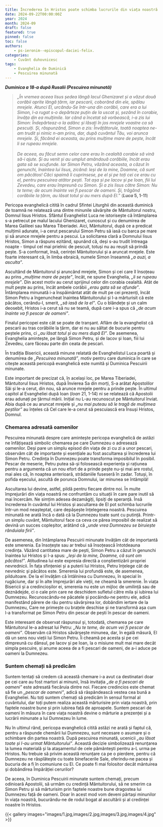 ```yaml
---
title: Încrederea în Hristos poate schimba lucrurile din viața noastră
date: 2024-09-22T00:00:00Z
year: 2024
month: 2024-09
draft: false
featured: true
pinned: false
toc: false
authors:
    - ps-ieronim--episcopul-daciei-felix.
categories:
    - Cuvânt duhovnicesc
tags:
    - Evanghelia de Duminică
    - Pescuirea minunată
---
```

_**Duminica a 18-a după Rusalii (Pescuirea minunată)**_

> _„În vremea aceea Iisus ședea lângă lacul Ghenizaret și a văzut două corăbii oprite lângă țărm, iar pescarii, coborând din ele, spălau mrejele. Atunci El, urcându-Se într-una din corăbii, care era a lui Simon, l-a rugat s-o depărteze puțin de la uscat și, șezând în corabie, învăța din ea mulțimile. Iar când a încetat să vorbească, i-a zis lui Simon: Îndepărteaz-o la adânc și lăsați în jos mrejele voastre ca să pescuiți. Și, răspunzând, Simon a zis: Învățătorule, toată noaptea ne-am trudit și nimic n-am prins, dar, după cuvântul Tău, voi arunca mrejele. Și, făcând ei aceasta, au prins mulțime mare de pește, încât li se rupeau mrejele.<br><br>_
> _De aceea, au făcut semn celor care erau în cealaltă corabie să vină să-i ajute. Și au venit și au umplut amândouă corăbiile, încât erau gata să se scufunde. Iar Simon Petru, văzând aceasta, a căzut în genunchi, înaintea lui Iisus, zicând: Ieși de la mine, Doamne, că sunt om păcătos! Căci spaimă îi cuprinsese, pe el și pe toți cei ce erau cu el, pentru pescuirea atâtor pești. Tot așa și pe Iacov și pe Ioan, fiii lui Zevedeu, care erau împreună cu Simon. Și a zis Iisus către Simon: Nu te teme; de acum înainte vei fi pescar de oameni. Și, trăgând corăbiile la țărm, au lăsat totul și au mers după El.”_ (**_Luca_ 5, 1-11**)

Pericopa evanghelică citită în cadrul Sfintei Liturghii din această duminică de toamnă ne relatează una dintre minunile săvârșite de Mântuitorul nostru, Domnul Iisus Hristos. Sfântul Evanghelist Luca ne istorisește că întâmplarea s-a petrecut pe malul lacului Ghenizaret, cunoscut și cu denumirea de Marea Galileei sau Marea Tiberiadei. Aici, Mântuitorul, după ce a predicat mulțimii adunate, i-a cerut pescarului Simon Petru să iasă cu barca pe mare și să arunce mrejele pentru a pescui. La solicitarea clară a Domnului Iisus Hristos, Simon a răspuns ezitând, spunând că, deși s-au trudit întreaga noapte - timpul cel mai prielnic de pescuit, totuși nu au reușit să prindă pește. S-a conformat, însă, cerinței Mântuitorului și a aruncat mrejele. Este foarte interesant că, în limba ebraică, numele Simon înseamnă _„a auzi, a asculta”_.

Ascultând de Mântuitorul și aruncând mrejele, Simon și cei care îl însoțeau au prins _„mulțime mare de pește”_, încât, ne spune Evanghelia, _„li se rupeau mrejele”_. Din acest motiv au cerut sprijinul celor din corabia cealaltă. Atât de mult pește au prins, încât ambele corăbii _„erau gata să se afunde”_. Întâmplarea minunată i-a înspăimântat atât de mult pe cei prezenți, încât Simon Petru a îngenuncheat înaintea Mântuitorului și I-a mărturisit că este păcătos, cerându-I, smerit, _„să iasă de la el”_. Cu o blândețe și un calm deosebit, Hristos i-a cerut să nu se teamă, după care i-a spus că _„de acum înainte va fi pescar de oameni”_.

Finalul pericopei este cât se poate de tranșant. Aflăm de la evanghelist că pescarii au tras corăbiile la țărm, dar ei nu au săltat de bucurie pentru peștele prins, ci _„au lăsat totul și au mers după El”_. De asemenea, Evanghelia amintește, pe lângă Simon Petru, și de Iacov și Ioan, fiii lui Zevedeu, care făceau parte din ceata de pescari.

În tradiția Bisericii, această minune relatată de Evanghelistul Luca poartă și denumirea de _„Pescuirea minunată”_, motiv pentru care duminica în care se citește această pericopă evanghelică este numită și Duminica Pescuirii minunate.

Este important de precizat că, în același loc, pe Marea Tiberiadei, Mântuitorul Iisus Hristos, după Învierea Sa din morți, S-a arătat Apostolilor Săi și le-a cerut, din nou, să arunce mrejele pentru a prinde pește. În ultimul capitol al Evangheliei după Ioan (_Ioan_ 21, 1-14) ni se relatează că Apostolii erau adunați pe țărmul mării. Inițial nu L-au recunoscut pe Mântuitorul înviat. Abia după ce au aruncat mrejele și _„nu mai puteau să le tragă de mulțimea peștilor”_ au înțeles că Cel care le-a cerut să pescuiască era Însuși Hristos, Domnul.

### Chemarea adresată oamenilor

Pescuirea minunată despre care amintește pericopa evanghelică de astăzi ne înfățișează simbolic chemarea pe care Dumnezeu o adresează oamenilor. Deși pare un simplu episod din viața de zi cu zi a unor pescari, observăm cât de importante și esențiale au fost ascultarea și încrederea lui Simon Petru. Credința în Dumnezeu poate transforma imposibilul în posibil. Pescar de meserie, Petru putea să-și folosească experiența și rațiunea pentru a argumenta că un nou efort de a prinde pește nu-și mai are rostul, mai ales că, în noaptea anterioară, strădaniile fuseseră în zadar. Totuși, în pofida eșecului, ascultă de porunca Domnului, iar minunea se întâmplă!

Ascultarea lui devine, astfel, pildă pentru fiecare dintre noi. În multe împrejurări din viața noastră ne confruntăm cu situații în care pare inutil să mai încercăm. Ne simțim adesea dezamăgiți, lipsiți de speranță. Însă încrederea în cuvântul lui Hristos și ascultarea de El pot schimba lucrurile într-un mod neașteptat, care depășește înțelegerea noastră. Pescuirea minunată ne arată încă o dată că la Dumnezeu toate sunt cu putință. Printr-un simplu cuvânt, Mântuitorul face ca ceva ce părea imposibil de realizat să devină un succes copleșitor, arătând că _„unde vrea Dumnezeu se biruiește rânduiala firii”_.

De asemenea, din întâmplarea Pescuirii minunate învățăm cât de importantă este smerenia. Ea însoțește sau ar trebui să însoțească întotdeauna credința. Văzând cantitatea mare de pești, Simon Petru a căzut în genunchi înaintea lui Hristos și I-a spus: _„Ieși de la mine, Doamne, că sunt om păcătos!”_. Atitudinea lui este expresia directă a conștientizării propriei nevrednicii. În fața sfințeniei și a puterii lui Hristos, Petru înțelege cât de nevrednic și păcătos este. Smerenia lui profundă este, de asemenea, pilduitoare. De la el învățăm că întâlnirea cu Dumnezeu, în special în rugăciune, dar și în alte împrejurări ale vieții, ne cheamă la smerenie. În viața Bisericii și a credincioșilor ei, smerenia nu este un mijloc de umilință sau de deznădejde, ci o cale prin care ne deschidem sufletul către mila și iubirea lui Dumnezeu. Recunoscându-ne păcatele și pocăindu-ne pentru ele, adică manifestând părere de rău pentru săvârșirea lor, dobândim iertare de la Dumnezeu, Care ne primește cu brațele deschise și ne transformă așa cum l-a transformat pe Simon Petru din pescar de pești în pescar de oameni.

Este interesant de observat răspunsul și, totodată, chemarea pe care Mântuitorul le-a adresat lui Petru: _„Nu te teme, de acum vei fi pescar de oameni”_. Observăm că Hristos săvârșește minunea, dar, în egală măsură, El dă un sens nou vieții lui Simon Petru. Îi cheamă pe acesta și pe cei dimpreună cu dânsul, pe Iacov și pe Ioan, la o misiune mult mai mare decât simpla pescuire, și anume aceea de a fi pescari de oameni, de a-i aduce pe oameni la Dumnezeu.

### Suntem chemați să predicăm

Suntem tentați să credem că această chemare i-a avut ca destinatari doar pe cei care au fost martori ai minunii, însă invitația _„de a fi pescari de oameni”_ este adresată fiecăruia dintre noi. Fiecare credincios este chemat să fie un _„pescar de oameni”_, adică să răspândească vestea cea bună a Evangheliei. Nu toți suntem chemați să predicăm în sensul formal al cuvântului, dar toți putem realiza această mărturisire prin viața noastră, prin faptele noastre bune și prin iubirea față de aproapele. Suntem pescari de oameni în măsura în care viața noastră devine o mărturie a prezenței și a lucrării minunate a lui Dumnezeu în lume.

Nu în ultimul rând, pericopa evanghelică citită astăzi ne arată și faptul că, pentru a răspunde chemării lui Dumnezeu, sunt necesare o asumare și o schimbare din partea noastră. După pescuirea minunată, ucenicii _„au lăsat toate și I-au urmat Mântuitorului”_. Această decizie simbolizează renunțarea la lumea materială și la atașamentul de cele pământești pentru a-L urma pe Hristos. Nu trebuie să privim această renunțare ca pe o pierdere, pentru că Dumnezeu ne răsplătește cu toate binefacerile Sale, oferindu-ne pacea și bucuria de a fi în comuniune cu El. Ce poate fi mai folositor decât mântuirea și dobândirea Împărăției cerurilor?

De aceea, în Duminica Pescuirii minunate suntem chemați, precum odinioară Apostolii, să urmăm cu credință Mântuitorului, să ne smerim ca Simon Petru și să mărturisim prin faptele noastre bune dragostea lui Dumnezeu față de oameni. Doar în acest mod vom deveni părtași minunilor în viața noastră, bucurându-ne de rodul bogat al ascultării și al credinței noastre în Hristos.

{{< gallery images="images/1.jpg,images/2.jpg,images/3.jpg,images/4.jpg" >}}